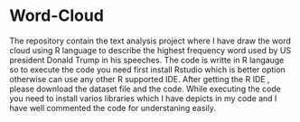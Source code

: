 # Word-Cloud
The repository contain the text analysis project where I have draw the word cloud using R language to describe the highest frequency word used by US president Donald Trump in his speeches. 
The code is writte in R langauge so to execute the code you need first install Rstudio which is better option otherwise can use any other R supported IDE.
After getting the R IDE , please download the dataset file and the code.
While executing the code you need to install varios libraries which I have depicts in my code and I have well commented the code for understaning easily.

